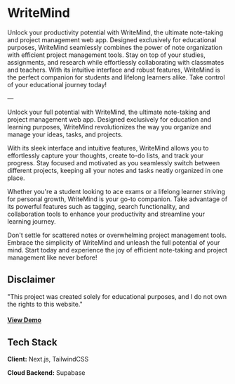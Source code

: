 
# WriteMind

Unlock your productivity potential with WriteMind, the ultimate note-taking and project management web app. Designed exclusively for educational purposes, WriteMind seamlessly combines the power of note organization with efficient project management tools. Stay on top of your studies, assignments, and research while effortlessly collaborating with classmates and teachers. With its intuitive interface and robust features, WriteMind is the perfect companion for students and lifelong learners alike. Take control of your educational journey today!

—

Unlock your full potential with WriteMind, the ultimate note-taking and project management web app. Designed exclusively for education and learning purposes, WriteMind revolutionizes the way you organize and manage your ideas, tasks, and projects.

With its sleek interface and intuitive features, WriteMind allows you to effortlessly capture your thoughts, create to-do lists, and track your progress. Stay focused and motivated as you seamlessly switch between different projects, keeping all your notes and tasks neatly organized in one place.

Whether you're a student looking to ace exams or a lifelong learner striving for personal growth, WriteMind is your go-to companion. Take advantage of its powerful features such as tagging, search functionality, and collaboration tools to enhance your productivity and streamline your learning journey.

Don't settle for scattered notes or overwhelming project management tools. Embrace the simplicity of WriteMind and unleash the full potential of your mind. Start today and experience the joy of efficient note-taking and project management like never before!

<h2> Disclaimer </h2>

"This project was created solely for educational purposes, and I do not own the rights to this website."

<h4> <a href=writemind-production.up.railway.app>View Demo</a>



## Tech Stack

**Client:** Next.js, TailwindCSS

**Cloud Backend:** Supabase

